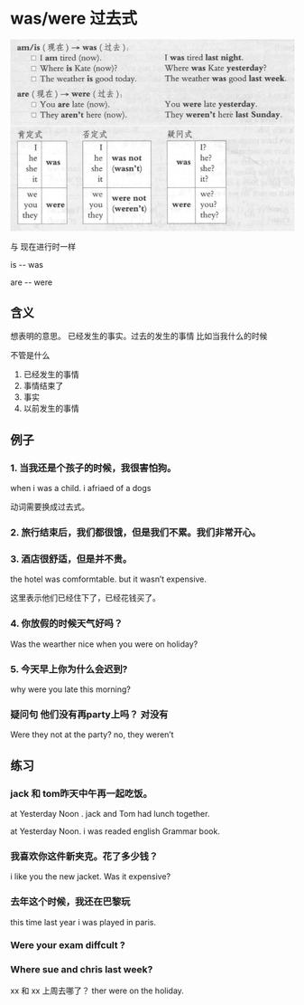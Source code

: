 # was/were 过去式

<img src="waswere.assets/image-20220430140557748.png" alt="image-20220430140557748" style="zoom:67%;" />



与 现在进行时一样

is -- was

are -- were

## 含义

想表明的意思。  已经发生的事实。过去的发生的事情 比如当我什么的时候

不管是什么

1. 已经发生的事情
2. 事情结束了
3. 事实
4. 以前发生的事情

## 例子



### 1. 当我还是个孩子的时候，我很害怕狗。

when i was a child. i afriaed of a dogs

动词需要换成过去式。



### 2. 旅行结束后，我们都很饿，但是我们不累。我们非常开心。



### 3. 酒店很舒适，但是并不贵。

the hotel was comformtable. but it wasn’t expensive.

这里表示他们已经住下了，已经花钱买了。



### 4. 你放假的时候天气好吗？

Was the wearther nice when you were on holiday?



### 5. 今天早上你为什么会迟到?

why were you late this morning?



### 疑问句  他们没有再party上吗？ 对没有

Were they not at the party? no,  they weren’t







## 练习

### jack 和 tom昨天中午再一起吃饭。

 at Yesterday  Noon . jack and Tom had lunch together.





at Yesterday  Noon. i was readed english Grammar book.





### 我喜欢你这件新夹克。花了多少钱？

i like you the new jacket. Was it expensive?



### 

### 去年这个时候，我还在巴黎玩

this time last year i was played in paris.





### Were your exam diffcult ?





### Where sue and chris last week?

xx 和 xx 上周去哪了？ ther were on the holiday.








